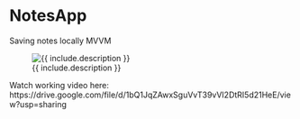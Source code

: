 # NotesApp
Saving notes locally MVVM
<figure class="image">
  <img src="https://ssl.gstatic.com/ui/v1/icons/mail/rfr/logo_gmail_lockup_dark_1x_r5.png" alt="{{ include.description }}">
  <figcaption>{{ include.description }}</figcaption>
</figure>
Watch working video here: https://drive.google.com/file/d/1bQ1JqZAwxSguVvT39vVI2DtRI5d21HeE/view?usp=sharing
